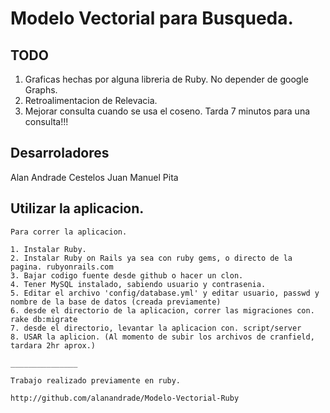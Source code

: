 # Modelo Vectorial para Busqueda.

## TODO
1. Graficas hechas por alguna libreria de Ruby. No depender de google Graphs.
2. Retroalimentacion de Relevacia.
3. Mejorar consulta cuando se usa el coseno. Tarda 7 minutos para una consulta!!!

## Desarroladores

Alan Andrade Cestelos
Juan Manuel Pita

## Utilizar la aplicacion.

    Para correr la aplicacion.

    1. Instalar Ruby.
    2. Instalar Ruby on Rails ya sea con ruby gems, o directo de la pagina. rubyonrails.com
    3. Bajar codigo fuente desde github o hacer un clon.
    4. Tener MySQL instalado, sabiendo usuario y contrasenia.
    5. Editar el archivo 'config/database.yml' y editar usuario, passwd y nombre de la base de datos (creada previamente)
    6. desde el directorio de la aplicacion, correr las migraciones con. rake db:migrate
    7. desde el directorio, levantar la aplicacion con. script/server
    8. USAR la aplicion. (Al momento de subir los archivos de cranfield, tardara 2hr aprox.)

    _______________

    Trabajo realizado previamente en ruby.

    http://github.com/alanandrade/Modelo-Vectorial-Ruby

